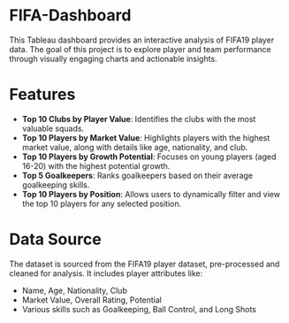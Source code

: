 # FIFA-Dashboard
This Tableau dashboard provides an interactive analysis of FIFA19 player data. The goal of this project is to explore player and team performance through visually engaging charts and actionable insights.
# Features
- **Top 10 Clubs by Player Value**: Identifies the clubs with the most valuable squads.
- **Top 10 Players by Market Value**: Highlights players with the highest market value, along with details like age, nationality, and club.
- **Top 10 Players by Growth Potential**: Focuses on young players (aged 16-20) with the highest potential growth.
- **Top 5 Goalkeepers**: Ranks goalkeepers based on their average goalkeeping skills.
- **Top 10 Players by Position**: Allows users to dynamically filter and view the top 10 players for any selected position.
# Data Source
The dataset is sourced from the FIFA19 player dataset, pre-processed and cleaned for analysis. It includes player attributes like:
- Name, Age, Nationality, Club
- Market Value, Overall Rating, Potential
- Various skills such as Goalkeeping, Ball Control, and Long Shots
